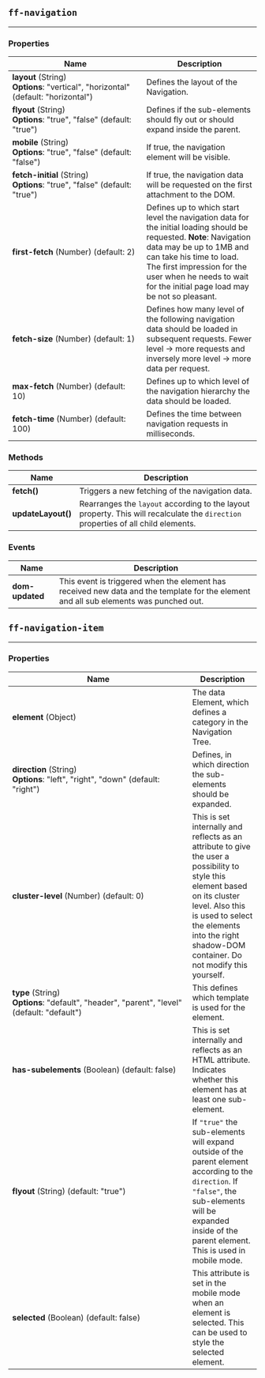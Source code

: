 ## `ff-navigation`
___
### Properties
| Name | Description |
| ---- | ----------- |
| **layout**&nbsp;(String) **Options**:&nbsp;"vertical",&nbsp;"horizontal" (default: "horizontal") | Defines the layout of the Navigation. |
| **flyout**&nbsp;(String) **Options**:&nbsp;"true",&nbsp;"false" (default: "true") | Defines if the sub-elements should fly out or should expand inside the parent. |
| **mobile**&nbsp;(String) **Options**:&nbsp;"true",&nbsp;"false" (default: "false") | If true, the navigation element will be visible. |
| **fetch-initial**&nbsp;(String) **Options**:&nbsp;"true",&nbsp;"false" (default: "true") | If true, the navigation data will be requested on the first attachment to the DOM. |
| **first-fetch**&nbsp;(Number) (default: 2) | Defines up to which start level the navigation data for the initial loading should be requested. **Note**: Navigation data may be up to 1MB and can take his time to load. The first impression for the user when he needs to wait for the initial page load may be not so pleasant. |
| **fetch-size**&nbsp;(Number) (default: 1) | Defines how many level of the following navigation data should be loaded in subsequent requests. Fewer level -> more requests and inversely more level -> more data per request. |
| **max-fetch**&nbsp;(Number) (default: 10) | Defines up to which level of the navigation hierarchy the data should be loaded. |
| **fetch-time**&nbsp;(Number) (default: 100) | Defines the time between navigation requests in milliseconds. |

### Methods
| Name | Description |
| ---- | ----------- |
| **fetch()** | Triggers a new fetching of the navigation data.|
| **updateLayout()** | Rearranges the `layout` according to the layout property. This will recalculate the `direction` properties of all child elements.|

### Events
| Name | Description |
| ---- | ----------- |
| **dom-updated** | This event is triggered when the element has received new data and the template for the element and all sub elements was punched out. |

## `ff-navigation-item`
___
### Properties
| Name | Description |
| ---- | ----------- |
| **element**&nbsp;(Object) | The data Element, which defines a category in the Navigation Tree. |
| **direction**&nbsp;(String) **Options**:&nbsp;"left",&nbsp;"right",&nbsp;"down" (default: "right") | Defines, in which direction the sub-elements should be expanded. |
| **cluster-level**&nbsp;(Number) (default: 0) | This is set internally and reflects as an attribute to give the user a possibility to style this element based on its cluster level. Also this is used to select the elements into the right shadow-DOM container. Do not modify this yourself. |
| **type**&nbsp;(String) **Options**:&nbsp;"default",&nbsp;"header",&nbsp;"parent",&nbsp;"level" (default: "default") | This defines which template is used for the element. |
| **has-subelements**&nbsp;(Boolean) (default: false) | This is set internally and reflects as an HTML attribute. Indicates whether this element has at least one sub-element. |
| **flyout**&nbsp;(String) (default: "true") | If `"true"` the sub-elements will expand outside of the parent element according to the `direction`. If `"false"`, the sub-elements will be expanded inside of the parent element. This is used in mobile mode. |
| **selected**&nbsp;(Boolean) (default: false) | This attribute is set in the mobile mode when an element is selected. This can be used to style the selected element. |
